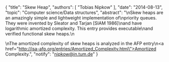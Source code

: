 {
    "title": "Skew Heap",
    "authors": [
        "Tobias Nipkow"
    ],
    "date": "2014-08-13",
    "topic": "Computer science/Data structures",
    "abstract": "\nSkew heaps are an amazingly simple and lightweight implementation of\npriority queues. They were invented by Sleator and Tarjan [SIAM 1986]\nand have logarithmic amortized complexity. This entry provides executable\nand verified functional skew heaps.\n<p>\nThe amortized complexity of skew heaps is analyzed in the AFP entry\n<a href=\"http://isa-afp.org/entries/Amortized_Complexity.html\">Amortized Complexity</a>.",
    "notify": "nipkow@in.tum.de"
}